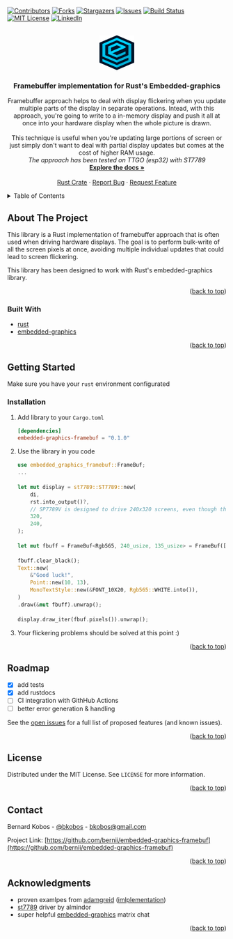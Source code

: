 <div id="top"></div>

<!-- PROJECT SHIELDS -->
<!--
*** I'm using markdown "reference style" links for readability.
*** Reference links are enclosed in brackets [ ] instead of parentheses ( ).
*** See the bottom of this document for the declaration of the reference variables
*** for contributors-url, forks-url, etc. This is an optional, concise syntax you may use.
*** https://www.markdownguide.org/basic-syntax/#reference-style-links
-->
[![Contributors][contributors-shield]][contributors-url]
[![Forks][forks-shield]][forks-url]
[![Stargazers][stars-shield]][stars-url]
[![Issues][issues-shield]][issues-url]
[![Build Status][build-status]][build-status-url]
[![MIT License][license-shield]][license-url]
[![LinkedIn][linkedin-shield]][linkedin-url]



<!-- PROJECT LOGO -->
<br />
<div align="center">
  <a href="https://github.com/bernii/embedded-graphics-framebuf">
    <img src="https://raw.githubusercontent.com/embedded-graphics/embedded-graphics/191fe7f8a0fedc713f9722b9dc59208dacadee7e/assets/logo.svg?sanitize=true" alt="Embedded graphics logo" width="80" height="80">
  </a>

<h3 align="center">Framebuffer implementation for Rust's Embedded-graphics</h3>

  <p align="center">
    Framebuffer approach helps to deal with display flickering when you update multiple parts of the display in separate operations. Intead, with this approach, you're going to write to a in-memory display and push it all at once into your hardware display when the whole picture is drawn.
    <br /><br />
    This technique is useful when you're updating large portions of screen or just simply don't want to deal with partial display updates but comes at the cost of higher RAM usage.
    <br />
    <i>The approach has been tested on TTGO (esp32) with ST7789</i>
    <br />
    <a href="https://docs.rs/embedded-graphics-framebuf/latest/embedded_graphics_framebuf/index.html"><strong>Explore the docs »</strong></a>
    <br />
    <br />
    <a href="https://crates.io/crates/embedded-graphics-framebuf">Rust Crate</a>
    ·
    <a href="https://github.com/bernii/embedded-graphics-framebuf/issues">Report Bug</a>
    ·
    <a href="https://github.com/bernii/embedded-graphics-framebuf/issues">Request Feature</a>
  </p>
</div>



<!-- TABLE OF CONTENTS -->
<details>
  <summary>Table of Contents</summary>
  <ol>
    <li>
      <a href="#about-the-project">About The Project</a>
      <ul>
        <li><a href="#built-with">Built With</a></li>
      </ul>
    </li>
    <li>
      <a href="#getting-started">Getting Started</a>
      <ul>
        <li><a href="#prerequisites">Prerequisites</a></li>
        <li><a href="#installation">Installation</a></li>
      </ul>
    </li>
    <li><a href="#roadmap">Roadmap</a></li>
    <li><a href="#license">License</a></li>
    <li><a href="#contact">Contact</a></li>
    <li><a href="#acknowledgments">Acknowledgments</a></li>
  </ol>
</details>



<!-- ABOUT THE PROJECT -->
## About The Project

This library is a Rust implementation of framebuffer approach that is often used when driving hardware displays. The goal is to perform bulk-write of all the screen pixels at once, avoiding multiple individual updates that could lead to screen flickering.

This library has been designed to work with Rust's embedded-graphics library.

<p align="right">(<a href="#top">back to top</a>)</p>



### Built With

* [rust](https://www.rust-lang.org/)
* [embedded-graphics](https://github.com/embedded-graphics/embedded-graphics)

<p align="right">(<a href="#top">back to top</a>)</p>



<!-- GETTING STARTED -->
## Getting Started

Make sure you have your `rust` environment configurated

### Installation

1. Add library to your `Cargo.toml`

    ```toml
    [dependencies]
    embedded-graphics-framebuf = "0.1.0"
    ```
2. Use the library in you code
    ```rust
    use embedded_graphics_framebuf::FrameBuf;
    ...

    let mut display = st7789::ST7789::new(
        di,
        rst.into_output()?,
        // SP7789V is designed to drive 240x320 screens, even though the TTGO physical screen is smaller
        320,
        240,
    );

    let mut fbuff = FrameBuf<Rgb565, 240_usize, 135_usize> = FrameBuf([[Rgb565::BLACK; 240]; 135]);

    fbuff.clear_black();
    Text::new(
        &"Good luck!",
        Point::new(10, 13),
        MonoTextStyle::new(&FONT_10X20, Rgb565::WHITE.into()),
    )
    .draw(&mut fbuff).unwrap();

    display.draw_iter(fbuf.pixels()).unwrap();
    ```
3. Your flickering problems should be solved at this point :)

<p align="right">(<a href="#top">back to top</a>)</p>


<!-- ROADMAP -->
## Roadmap

- [x] add tests
- [x] add rustdocs
- [ ] CI integration with GithHub Actions
- [ ] better error generation & handling

See the [open issues](https://github.com/bernii/embedded-graphics-framebuf/issues) for a full list of proposed features (and known issues).

<p align="right">(<a href="#top">back to top</a>)</p>



<!-- LICENSE -->
## License

Distributed under the MIT License. See `LICENSE` for more information.

<p align="right">(<a href="#top">back to top</a>)</p>



<!-- CONTACT -->
## Contact

Bernard Kobos - [@bkobos](https://twitter.com/bkobos) - bkobos@gmail.com

Project Link: [https://github.com/bernii/embedded-graphics-framebuf](https://github.com/bernii/embedded-graphics-framebuf)

<p align="right">(<a href="#top">back to top</a>)</p>



<!-- ACKNOWLEDGMENTS -->
## Acknowledgments

* proven examlpes from [adamgreid](https://github.com/adamgreig) ([imlplementation](https://github.com/adamgreig/walkclock-public/blob/master/firmware/src/framebuf.rs ))
* [st7789](https://github.com/almindor/st7789) driver by almindor
* super helpful [embedded-graphics](https://app.element.io/#/room/#rust-embedded-graphics:matrix.org) matrix chat

<p align="right">(<a href="#top">back to top</a>)</p>



<!-- MARKDOWN LINKS & IMAGES -->
<!-- https://www.markdownguide.org/basic-syntax/#reference-style-links -->
[contributors-shield]: https://img.shields.io/github/contributors/bernii/embedded-graphics-framebuf.svg?style=for-the-badge
[contributors-url]: https://github.com/bernii/embedded-graphics-framebuf/graphs/contributors
[forks-shield]: https://img.shields.io/github/forks/bernii/embedded-graphics-framebuf.svg?style=for-the-badge
[forks-url]: https://github.com/bernii/embedded-graphics-framebuf/network/members
[stars-shield]: https://img.shields.io/github/stars/bernii/embedded-graphics-framebuf.svg?style=for-the-badge
[stars-url]: https://github.com/bernii/embedded-graphics-framebuf/stargazers
[issues-shield]: https://img.shields.io/github/issues/bernii/embedded-graphics-framebuf.svg?style=for-the-badge
[issues-url]: https://github.com/bernii/embedded-graphics-framebuf/issues
[license-shield]: https://img.shields.io/github/license/bernii/embedded-graphics-framebuf.svg?style=for-the-badge
[license-url]: https://github.com/bernii/embedded-graphics-framebuf/blob/main/LICENSE
[linkedin-shield]: https://img.shields.io/badge/-LinkedIn-black.svg?style=for-the-badge&logo=linkedin&colorB=555
[linkedin-url]: https://linkedin.com/in/bernii
[product-screenshot]: images/screenshot.png
[build-status]: https://img.shields.io/endpoint.svg?url=https%3A%2F%2Factions-badge.atrox.dev%2Fbernii%2Fembedded-graphics-framebuf%2Fbadge%3Fref%3Dmain&style=for-the-badge
[build-status-url]: https://actions-badge.atrox.dev/bernii/embedded-graphics-framebuf/goto?ref=main
